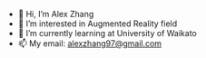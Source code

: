 - 👋 Hi, I’m Alex Zhang
- 👀 I’m interested in Augmented Reality field
- 🌱 I’m currently learning at University of Waikato
- 📫 My email: alexzhang97@gmail.com

<!---
alexzhang97/alexzhang97 is a ✨ special ✨ repository because its `README.md` (this file) appears on your GitHub profile.
You can click the Preview link to take a look at your changes.
--->

